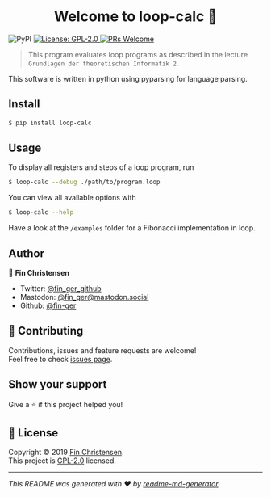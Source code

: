 <h1 align="center">Welcome to loop-calc 👋</h1>
<p>
  <img alt="PyPI" src="https://img.shields.io/pypi/v/loop-calc.svg">
  <a href="https://github.com/fin-ger/loop-calc/blob/master/LICENSE">
    <img alt="License: GPL-2.0" src="https://img.shields.io/badge/License-GPL--2.0--or--later-yellow.svg" target="_blank" />
  </a>
  <a href="http://makeapullrequest.com">
    <img alt="PRs Welcome" src="https://img.shields.io/badge/PRs-welcome-brightgreen.svg" target="_blank" />
  </a>
</p>

> This program evaluates loop programs as described in the lecture `Grundlagen der theoretischen Informatik 2`.

This software is written in python using pyparsing for language parsing.

## Install

```sh
$ pip install loop-calc
```

## Usage

To display all registers and steps of a loop program, run

```sh
$ loop-calc --debug ./path/to/program.loop
```

You can view all available options with

```sh
$ loop-calc --help
```

Have a look at the `/examples` folder for a Fibonacci implementation in loop.

## Author

👤 **Fin Christensen**

* Twitter: [@fin_ger_github](https://twitter.com/fin_ger_github)
* Mastodon: [@fin_ger@mastodon.social](https://mastodon.social/@fin_ger)
* Github: [@fin-ger](https://github.com/fin-ger)

## 🤝 Contributing

Contributions, issues and feature requests are welcome!<br />Feel free to check [issues page](https://github.com/fin-ger/loop-calc/issues).

## Show your support

Give a ⭐️ if this project helped you!

## 📝 License

Copyright © 2019 [Fin Christensen](https://github.com/fin-ger).<br />
This project is [GPL-2.0](https://github.com/fin-ger/loop-calc/blob/master/LICENSE) licensed.

***
_This README was generated with ❤️ by [readme-md-generator](https://github.com/kefranabg/readme-md-generator)_
